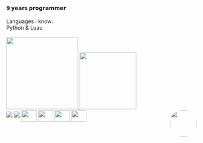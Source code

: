 <h4>𝟵 𝘆𝗲𝗮𝗿𝘀 𝗽𝗿𝗼𝗴𝗿𝗮𝗺𝗺𝗲𝗿</h4>
Languages i know:<br>
Python & Luau
<br><br>
<div>
  <a href="https://github.com/hanzascripts">
  <img height="190em" src="https://github-readme-stats.vercel.app/api?username=hanzascripts&show_icons=true&theme=tokyonight&include_all_commits=true&count_private=true"/>
  <img height="150em" src="https://github-readme-stats.vercel.app/api/top-langs/?username=hanzascripts&layout=compact&langs_count=7&theme=tokyonight"/> <br>
 <a href="https://www.youtube.com/@HanzaScripts" target="_blank"><img src="https://img.shields.io/badge/YouTube-FF0000?style=for-the-badge&logo=youtube&logoColor=white" target="_blank"></a>
  <a href="https://instagram.com/HansaKun/" target="_blank"><img src="https://img.shields.io/badge/-Instagram-%23E4405F?style=for-the-badge&logo=instagram&logoColor=white" target="_blank"></a> 
    
  <img align="center" height="30" width="40" src="https://cdn.jsdelivr.net/gh/devicons/devicon/icons/linux/linux-original.svg">
    <img align="center" height="30" width="40" src="https://cdn.jsdelivr.net/gh/devicons/devicon/icons/python/python-original-wordmark.svg">
  <img align="center" height="30" width="40" src="https://cdn.jsdelivr.net/gh/devicons/devicon/icons/photoshop/photoshop-plain.svg">
  <img align="center" height="30" width="40" src="https://cdn.jsdelivr.net/gh/devicons/devicon/icons/lua/lua-plain-wordmark.svg">
 <img align="right" width="70" height="70" style="border-radius:30px;" src="https://media.tenor.com/qOo9twXki7MAAAAC/jojo-roblox.gif">

<!---
is a ✨ special ✨ repository because its `README.md` (this file) appears on your GitHub profile.
You can click the Preview link to take a look at your changes.
Ph0nk here <3
--->

    
